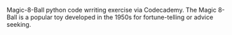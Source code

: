 Magic-8-Ball python code wrriting exercise via Codecademy.
The Magic 8-Ball is a popular toy developed in the 1950s for fortune-telling or advice seeking.
